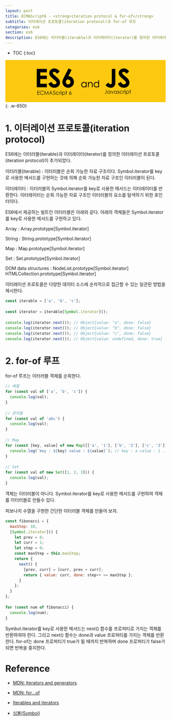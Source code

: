 ```yaml
---
layout: post
title: ECMAScript6 - <strong>iteration protocol & for-of</strong>
subtitle: 이터레이션 프로토콜(iteration protocol)과 for-of 루프
categories: es6
section: es6
description: ES6에는 이터러블(iterable)과 이터레이터(iterator)를 정의한 이터레이션 프로토콜(iteration protocol)이 추가되었다. 이터러블은 순회 가능한 자료 구조이다. Symbol.iterator를 key로 사용한 메서드를 구현하는 것에 의해 순회 가능한 자료 구조인 이터러블이 된다. 이터러블의 Symbol.iterator를 key로 사용한 메서드는 이터레이터를 반환한다. 이터레이터는 순회 가능한 자료 구조인 이터러블의 요소를 탐색하기 위한 포인터이다.
---
```


* TOC
{:toc}

![es6 Logo](./img/es6.png)
{: .w-650}

# 1. 이터레이션 프로토콜(iteration protocol)

ES6에는 이터러블(iterable)과 이터레이터(iterator)를 정의한 이터레이션 프로토콜(iteration protocol)이 추가되었다.

이터러블(iterable)
: 이터러블은 순회 가능한 자료 구조이다. Symbol.iterator를 key로 사용한 메서드를 구현하는 것에 의해 순회 가능한 자료 구조인 이터러블이 된다.

이터레이터
: 이터러블의 Symbol.iterator를 key로 사용한 메서드는 이터레이터를 반환한다. 이터레이터는 순회 가능한 자료 구조인 이터러블의 요소를 탐색하기 위한 포인터이다.

ES6에서 제공하는 빌트인 이터러블은 아래와 같다. 아래의 객체들은 Symbol.iterator를 key로 사용한 메서드를 구현하고 있다.

Array 
: Array.prototype[Symbol.iterator]

String 
: String.prototype[Symbol.iterator]

Map 
: Map.prototype[Symbol.iterator]

Set 
: Set.prototype[Symbol.iterator]

DOM data structures 
: NodeList.prototype[Symbol.iterator]  
HTMLCollection.prototype[Symbol.iterator]

이터레이션 프로토콜은 다양한 데이터 소스에 순차적으로 접근할 수 있는 일관된 방법을 제시한다.

```javascript
const iterable = ['a', 'b', 'c'];

const iterator = iterable[Symbol.iterator]();

console.log(iterator.next()); // Object{value: "a", done: false}
console.log(iterator.next()); // Object{value: "b", done: false}
console.log(iterator.next()); // Object{value: "c", done: false}
console.log(iterator.next()); // Object{value: undefined, done: true}
```

# 2. for-of 루프

for-of 루프는 이터러블 객체를 순회한다. 

```javascript
// 배열
for (const val of ['a', 'b', 'c']) {
  console.log(val);
}

// 문자열
for (const val of 'abc') {
  console.log(val);
}

// Map
for (const [key, value] of new Map([['a', '1'], ['b', '2'], ['c', '3']])) {
  console.log(`key : ${key} value : ${value}`); // key : a value : 1 ...
}

// Set
for (const val of new Set([1, 2, 3])) {
  console.log(val);
}
```

객체는 이터러블이 아니다. Symbol.iterator를 key로 사용한 메서드를 구현하여 객체를 이터러블로 만들수 있다. 

피보나치 수열을 구현한 간단한 이터러블 객체를 만들어 보자.

```javascript
const fibonacci = {
  maxStep: 10,
  [Symbol.iterator]() {
    let prev = 0;
    let curr = 1;
    let step = 0;
    const maxStep = this.maxStep;
    return {
      next() {
        [prev, curr] = [curr, prev + curr];
        return { value: curr, done: step++ >= maxStep };
      }
    };
  }
};

for (const num of fibonacci) {
  console.log(num);
}
```

Symbol.iterator를 key로 사용한 메서드는 next() 함수를 프로퍼티로 가지는 객체를 반환하여야 한다. 그리고 next() 함수는 done과 value 프로퍼티를 가지는 객체를 반환한다. for-of는 done 프로퍼티가 true가 될 때까지 반복하며 done 프로퍼티가 false가 되면 반복을 중지한다.

# Reference

* [MDN: Iterators and generators](https://developer.mozilla.org/ko/docs/Web/JavaScript/Guide/Iterators_and_Generators)

* [MDN: for...of](https://developer.mozilla.org/ko/docs/Web/JavaScript/Reference/Statements/for...of)

* [Iterables and iterators](http://exploringjs.com/es6/ch_iteration.html)

* [심볼(Symbol)](http://poiemaweb.com/es6-symbol)

